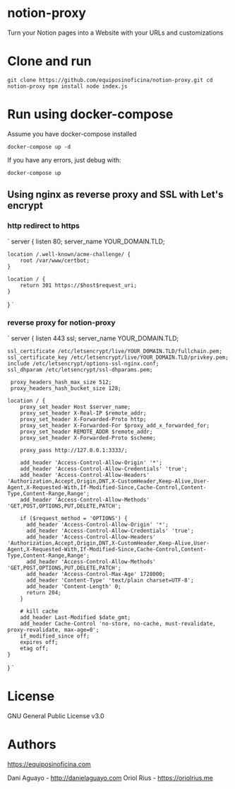 # notion-proxy
Turn your Notion pages into a Website with your URLs and customizations

# Clone and run

`
git clone https://github.com/equiposinoficina/notion-proxy.git
cd notion-proxy
npm install
node index.js
`

# Run using docker-compose

Assume you have docker-compose installed

`
docker-compose up -d
`

If you have any errors, just debug with:

`
docker-compose up
`


## Using nginx as reverse proxy and SSL with Let's encrypt

### http redirect to https
`
server {
    listen 80;
    server_name YOUR_DOMAIN.TLD;

    location /.well-known/acme-challenge/ {
        root /var/www/certbot;
    }

    location / {
        return 301 https://$host$request_uri;
    }
}
`

### reverse proxy for notion-proxy
`
server {
    listen 443 ssl;
    server_name YOUR_DOMAIN.TLD;

    ssl_certificate /etc/letsencrypt/live/YOUR_DOMAIN.TLD/fullchain.pem;
    ssl_certificate_key /etc/letsencrypt/live/YOUR_DOMAIN.TLD/privkey.pem;
    include /etc/letsencrypt/options-ssl-nginx.conf;
    ssl_dhparam /etc/letsencrypt/ssl-dhparams.pem;

     proxy_headers_hash_max_size 512;
     proxy_headers_hash_bucket_size 128; 

    location / {
        proxy_set_header Host $server_name;
        proxy_set_header X-Real-IP $remote_addr;
        proxy_set_header X-Forwarded-Proto http;
        proxy_set_header X-Forwarded-For $proxy_add_x_forwarded_for;
        proxy_set_header REMOTE_ADDR $remote_addr;
        proxy_set_header X-Forwarded-Proto $scheme;
        
        proxy_pass http://127.0.0.1:3333/;

        add_header 'Access-Control-Allow-Origin' '*';
        add_header 'Access-Control-Allow-Credentials' 'true';
        add_header 'Access-Control-Allow-Headers' 'Authorization,Accept,Origin,DNT,X-CustomHeader,Keep-Alive,User-Agent,X-Requested-With,If-Modified-Since,Cache-Control,Content-Type,Content-Range,Range';
        add_header 'Access-Control-Allow-Methods' 'GET,POST,OPTIONS,PUT,DELETE,PATCH';

        if ($request_method = 'OPTIONS') {
          add_header 'Access-Control-Allow-Origin' '*';
          add_header 'Access-Control-Allow-Credentials' 'true';
          add_header 'Access-Control-Allow-Headers' 'Authorization,Accept,Origin,DNT,X-CustomHeader,Keep-Alive,User-Agent,X-Requested-With,If-Modified-Since,Cache-Control,Content-Type,Content-Range,Range';
          add_header 'Access-Control-Allow-Methods' 'GET,POST,OPTIONS,PUT,DELETE,PATCH';
          add_header 'Access-Control-Max-Age' 1728000;
          add_header 'Content-Type' 'text/plain charset=UTF-8';
          add_header 'Content-Length' 0;
          return 204;
        }

        # kill cache
        add_header Last-Modified $date_gmt;
        add_header Cache-Control 'no-store, no-cache, must-revalidate, proxy-revalidate, max-age=0';
        if_modified_since off;
        expires off;
        etag off;
    }
}
`

# License
GNU General Public License v3.0

# Authors
https://equiposinoficina.com

Dani Aguayo - http://danielaguayo.com
Oriol Rius - https://oriolrius.me

